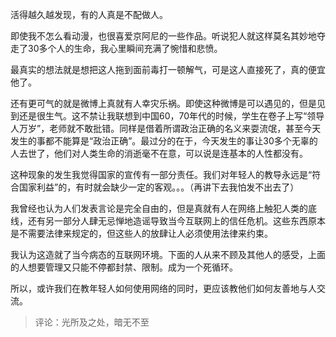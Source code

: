 活得越久越发现，有的人真是不配做人。

即使我不怎么看动漫，也很喜爱京阿尼的一些作品。听说犯人就这样莫名其妙地夺走了30多个人的生命，我心里瞬间充满了惋惜和悲愤。

最真实的想法就是想把这人拖到面前毒打一顿解气，可是这人直接死了，真的便宜他了。

还有更可气的就是微博上真就有人幸灾乐祸。即使这种微博是可以遇见的，但是见到还是很生气。这不禁让我联想到中国60，70年代的时候，学生在卷子上写“领导人万岁”，老师就不敢批错。同样是借着所谓政治正确的名义来耍流氓，甚至今天发生的事都不能算是“政治正确”。最过分的在于，今天发生的事让30多个无辜的人去世了，他们对人类生命的消逝毫不在意，可以说是连基本的人性都没有。

这种现象的发生我觉得国家的宣传有一部分责任。我们对年轻人的教导永远是“符合国家利益”的，有时就会缺少一定的客观。。。（再讲下去我怕发不出去了）

我曾经也认为人们发表言论是完全自由的，但是真就有人在网络上触犯人类的底线，还有另一部分人肆无忌惮地造谣导致当今互联网上的信任危机。这些东西原本是不需要法律来规定的，但这些人的放肆让人必须使用法律来约束。

我认为这造就了当今病态的互联网环境。下面的人从来不顾及其他人的感受，上面的人想要管理又只能不停都封禁、限制。成为一个死循环。

所以，或许我们在教年轻人如何使用网络的同时，更应该教他们如何友善地与人交流。

> 评论：光所及之处，暗无不至